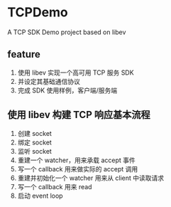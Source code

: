 # TCPDemo

A TCP SDK Demo project based on libev

## feature

1. 使用 libev 实现一个高可用 TCP 服务 SDK
2. 并设定其基础通信协议
3. 完成 SDK 使用样例，客户端/服务端

## 使用 libev 构建 TCP 响应基本流程

1. 创建 socket
2. 绑定 socket
3. 监听 socket
4. 重建一个 watcher，用来承载 accept 事件
5. 写一个 callback 用来做实际的 accept 调用
6. 重建并初始化一个 watcher 用来从 client 中读取请求
7. 写一个 callback 用来 read
8. 启动 event loop
